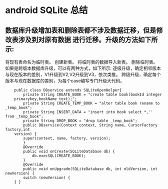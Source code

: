 # android SQLite 总结


## 数据库升级增加表和删除表都不涉及数据迁移，但是修改表涉及到对原有数据 进行迁移。升级的方法如下所示:

将现有表命名为临时表。
创建新表。
将临时表的数据导入新表。
删除临时表。
如果是跨版本数据库升级，可以有两种方式，如下所示: 逐级升级，确定相邻版本与现在版本的差别，V1升级到V2,V2升级到V3，依次类推。
跨级升级，确定每个版本与现在数据库的差别，为每个case编写专门升级大代码。

        
        public class DBservice extends SQLiteOpenHelper{
            private String CREATE_BOOK = "create table book(bookId integer
        primarykey,bookName text);";
            private String CREATE_TEMP_BOOK = "alter table book rename to _temp_book";
            private String INSERT_DATA = "insert into book select *,'' from _temp_book";
            private String DROP_BOOK = "drop table _temp_book";
            public DBservice(Context context, String name, CursorFactory factory,int
        version) {
            super(context, name, factory, version);
            }
            @Override
            public void onCreate(SQLiteDatabase db) {
                db.execSQL(CREATE_BOOK);
            }
            @Override
            public void onUpgrade(SQLiteDatabase db, int oldVersion, int newVersion) {
            switch (newVersion) {
        } }